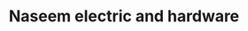 ---
title: "Naseem electric and hardware"
url: /karachi/naseem-electric-and-hardware/
shop: shop
---